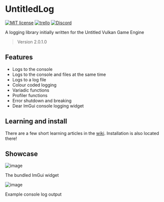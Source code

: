 # UntitledLog
[![MIT license](https://img.shields.io/badge/License-MIT-blue.svg)](https://lbesson.mit-license.org/)
[![trello](https://img.shields.io/badge/Trello-UVK-blue])](https://trello.com/b/0upjsxT0/untitledvukangameengine)
[![Discord](https://img.shields.io/discord/717037253292982315.svg?label=&logo=discord&logoColor=ffffff&color=7389D8&labelColor=6A7EC2)](https://discord.gg/4wgH8ZE)

A logging library initially written for the Untitled Vulkan Game Engine
> Version 2.0.1.0

## Features
- Logs to the console
- Logs to the console and files at the same time
- Logs to a log file
- Colour coded logging
- Variadic functions
- Profiler functions
- Error shutdown and breaking
- Dear ImGui console logging widget

## Learning and install
There are a few short learning articles in the [wiki](https://github.com/MadLadSquad/UntitledLog/wiki). Installation is also located there!

## Showcase
![image](https://user-images.githubusercontent.com/40400590/135061210-e20919f5-819d-4d20-97e4-452bdc030d65.png)

The bundled ImGui widget

![image](https://user-images.githubusercontent.com/40400590/135061310-ece7fa50-1fda-4f9a-8ddd-778a996ba059.png)

Example console log output
